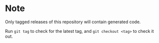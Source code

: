 # Note
Only tagged releases of this repository will contain generated code.

Run `git tag` to check for the latest tag, and `git checkout <tag>` to check it out.
